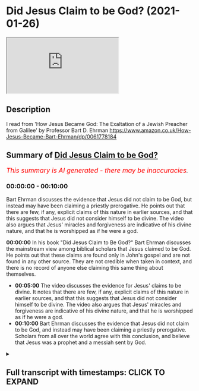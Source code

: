 # Did Jesus Claim to be God? (2021-01-26)

<iframe loading='lazy' src='https://www.youtube.com/embed/TZoC-iPb7uU'></iframe>

## Description

I read from 'How Jesus Became God: The Exaltation of a Jewish Preacher from Galilee'
by Professor Bart D. Ehrman
https://www.amazon.co.uk/How-Jesus-Became-Bart-Ehrman/dp/0061778184

## Summary of [Did Jesus Claim to be God?](https://www.youtube.com/watch?v=TZoC-iPb7uU)


*<span style="color:red; font-size:125%">This summary is AI generated - there may be inaccuracies</span>. [](/)*

### <a onclick="modifyYTiframeseektime('0')">00:00:00</a> - <a onclick="modifyYTiframeseektime('600')">00:10:00</a>

 Bart Ehrman discusses the evidence that Jesus did not claim to be God, but instead may have been claiming a priestly prerogative. He points out that there are few, if any, explicit claims of this nature in earlier sources, and that this suggests that Jesus did not consider himself to be divine. The video also argues that Jesus' miracles and forgiveness are indicative of his divine nature, and that he is worshipped as if he were a god.

**<a onclick="modifyYTiframeseektime('0')">00:00:00</a>** In his book "Did Jesus Claim to Be God?" Bart Ehrman discusses the mainstream view among biblical scholars that Jesus claimed to be God. He points out that these claims are found only in John's gospel and are not found in any other source. They are not credible when taken in context, and there is no record of anyone else claiming this same thing about themselves.
* **<a onclick="modifyYTiframeseektime('300')">00:05:00</a>** The video discusses the evidence for Jesus' claims to be divine. It notes that there are few, if any, explicit claims of this nature in earlier sources, and that this suggests that Jesus did not consider himself to be divine. The video also argues that Jesus' miracles and forgiveness are indicative of his divine nature, and that he is worshipped as if he were a god.
* **<a onclick="modifyYTiframeseektime('600')">00:10:00</a>**  Bart Ehrman discusses the evidence that Jesus did not claim to be God, and instead may have been claiming a priestly prerogative. Scholars from all over the world agree with this conclusion, and believe that Jesus was a prophet and a messiah sent by God.

<details><summary><h2>Full transcript with timestamps: CLICK TO EXPAND</h2></summary>

<a onclick="modifyYTiframeseektime('1')">0:00:01</a> did jesus claim to be god ? this 
is a really important question    
<a onclick="modifyYTiframeseektime('6')">0:00:06</a> and historians have been investigating the life 
of jesus the historical jesus for generations    
<a onclick="modifyYTiframeseektime('11')">0:00:11</a> now , and they've come broadly to consensus
on this question . it really matters to us today    
<a onclick="modifyYTiframeseektime('18')">0:00:18</a> because if he did claim to be god then 
it matters . it matters that we worship    
<a onclick="modifyYTiframeseektime('23')">0:00:23</a> him as our creator as our lord however if 
he didn't claim to be god and he wasn't god    
<a onclick="modifyYTiframeseektime('30')">0:00:30</a> then worshiping him is an act of egregious 
idolatry and indeed orthodox jews will not enter    
<a onclick="modifyYTiframeseektime('36')">0:00:36</a> into a church today because of what they perceive 
to be the idolatry that takes place in the typical    
<a onclick="modifyYTiframeseektime('43')">0:00:43</a> christian church and muslims many muslims will 
not enter into a church for the same reason    
<a onclick="modifyYTiframeseektime('49')">0:00:49</a> so i want to share with you some of the 
mainstream research findings of biblical    
<a onclick="modifyYTiframeseektime('54')">0:00:54</a> scholarship by sharing with you again from the 
work of bart ehrman who is distinguished professor    
<a onclick="modifyYTiframeseektime('61')">0:01:01</a> of religious studies at the university of north 
carolina chapel hill in america he's one of    
<a onclick="modifyYTiframeseektime('66')">0:01:06</a> the world's leading new testament scholars and a 
specialist on the historical jesus . i'm going to be    
<a onclick="modifyYTiframeseektime('72')">0:01:12</a> quoting from this book again how jesus became god 
the exaltation of a jewish preacher from galilee  .  
<a onclick="modifyYTiframeseektime('79')">0:01:19</a> there's a chapter in his book called did jesus 
think he was god and towards the end of this    
<a onclick="modifyYTiframeseektime('86')">0:01:26</a> chapter there's a subheading : did jesus claim 
to be god ? which i want to share with you i    
<a onclick="modifyYTiframeseektime('92')">0:01:32</a> don't necessarily agree with everything he says 
in here but i think he's certainly more or less on    
<a onclick="modifyYTiframeseektime('96')">0:01:36</a> the right path when it comes to jesus . so he writes 
this then in a nutshell is what i think we can say    
<a onclick="modifyYTiframeseektime('104')">0:01:44</a> about the historical jesus and his understanding 
of himself he thought he was a prophet    
<a onclick="modifyYTiframeseektime('110')">0:01:50</a> predicting the end of the current evil age and the 
future king of israel in the age to come but did    
<a onclick="modifyYTiframeseektime('117')">0:01:57</a> he call himself god it is true that jesus claims 
to be divine in the last of our canonical gospels    
<a onclick="modifyYTiframeseektime('125')">0:02:05</a> to be written the gospel of john in that gospel 
jesus does make remarkable claims about himself    
<a onclick="modifyYTiframeseektime('133')">0:02:13</a> in speaking of the father of the jews abraham who 
lived 1800 years earlier jesus tells his opponents    
<a onclick="modifyYTiframeseektime('140')">0:02:20</a> truly i tell you before abraham was i am that's 
john 8 58. this particular phrase " i am " brings    
<a onclick="modifyYTiframeseektime('149')">0:02:29</a> a familiar call to anyone acquainted with the 
hebrew bible in the book of exodus in the story    
<a onclick="modifyYTiframeseektime('154')">0:02:34</a> of the burning bush , moses asked god what his 
name is and god tells him that his name is i am    
<a onclick="modifyYTiframeseektime('163')">0:02:43</a> jesus appears to be claiming not only to have 
existed before abraham but to have been given    
<a onclick="modifyYTiframeseektime('168')">0:02:48</a> the name of god himself his jewish opponents know 
exactly what he is saying they immediately take up    
<a onclick="modifyYTiframeseektime('175')">0:02:55</a> stones to stone him later in the gospel jesus is 
even more explicit again as he proclaims i and the    
<a onclick="modifyYTiframeseektime('183')">0:03:03</a> father are one john 10 30. once again the jewish 
listeners break out the stones still later when    
<a onclick="modifyYTiframeseektime('191')">0:03:11</a> jesus is talking to his disciples at his last 
meal with them his follower philip asked him    
<a onclick="modifyYTiframeseektime('197')">0:03:17</a> to show them who god the father is jesus replies 
the one who has seen me has seen the father 14 9    
<a onclick="modifyYTiframeseektime('207')">0:03:27</a> and again later during the same meal jesus 
prays to god and asks about how god had    
<a onclick="modifyYTiframeseektime('214')">0:03:34</a> sent him and speaks about how god had sent him 
into the world and refers to my glory that you    
<a onclick="modifyYTiframeseektime('221')">0:03:41</a> gave me before the foundation of the world 24. 
jesus is not claiming to be god the father here    
<a onclick="modifyYTiframeseektime('230')">0:03:50</a> obviously since when he's 
praying he is not talking to himself    
<a onclick="modifyYTiframeseektime('235')">0:03:55</a> so he is not saying that he is identical with 
god but he is saying that he is equal with god    
<a onclick="modifyYTiframeseektime('241')">0:04:01</a> and has been that way from before the world 
was created these are amazingly exalted claims    
<a onclick="modifyYTiframeseektime('249')">0:04:09</a> but looked at from a historical perspective they 
simply cannot be ascribed to the historical jesus    
<a onclick="modifyYTiframeseektime('257')">0:04:17</a> they don't pass any of our criteria they are 
not multiply attested in our sources they appear    
<a onclick="modifyYTiframeseektime('264')">0:04:24</a> only in john our latest and most theologically 
orientated gospel they certainly do not pass the    
<a onclick="modifyYTiframeseektime('272')">0:04:32</a> criterion of dissimilarity since they express 
the very view of jesus that the author of the    
<a onclick="modifyYTiframeseektime('277')">0:04:37</a> gospel of john happens to hold and they are not 
at all contextually credible we have no record of    
<a onclick="modifyYTiframeseektime('285')">0:04:45</a> any palestinian jew ever saying any such things 
about himself these divine self claims in john    
<a onclick="modifyYTiframeseektime('294')">0:04:54</a> are part of john's distinctive theology they are 
not part of the historical record of what jesus    
<a onclick="modifyYTiframeseektime('301')">0:05:01</a> actually said and just to leave this for a second 
having read about this subject for some time    
<a onclick="modifyYTiframeseektime('309')">0:05:09</a> i would say virtually all over 99 percent of 
the world scholars do not think that the amazing    
<a onclick="modifyYTiframeseektime('317')">0:05:17</a> claims on the lips of jesus in the gospel of john 
are historical very very very few people just a    
<a onclick="modifyYTiframeseektime('325')">0:05:25</a> handful of people so just to continue , look at the 
matter in a different light as i pointed out we    
<a onclick="modifyYTiframeseektime('332')">0:05:32</a> have numerous earlier sources for the historical 
jesus a few comments in paul including several    
<a onclick="modifyYTiframeseektime('338')">0:05:38</a> quotations from jesus's teaching we have mark q 
this is quell the source shared by matthew and    
<a onclick="modifyYTiframeseektime('345')">0:05:45</a> luke we have M and L that's M is material unique 
to Matthew and L is material unique to Luke Luke's    
<a onclick="modifyYTiframeseektime('353')">0:05:53</a> gospel not to mention the finished gospels 
of matthew and luke . in none    
<a onclick="modifyYTiframeseektime('359')">0:05:59</a> of them do we find exalted claims of this sort if 
jesus went around galilee proclaiming himself to    
<a onclick="modifyYTiframeseektime('367')">0:06:07</a> be a divine being sent from god one who existed 
before the creation of the world he was in fact    
<a onclick="modifyYTiframeseektime('374')">0:06:14</a> equal with god could anything else that he might 
say be so breathtaking and thunderously important    
<a onclick="modifyYTiframeseektime('382')">0:06:22</a> and yet none of these earlier sources says any 
such thing about him did they all of them just    
<a onclick="modifyYTiframeseektime('391')">0:06:31</a> decide not to mention the one thing that was 
most significant about jesus this is a really    
<a onclick="modifyYTiframeseektime('396')">0:06:36</a> good point by the way almost certainly the 
divine self claims in john are not historical    
<a onclick="modifyYTiframeseektime('404')">0:06:44</a> but is it possible that jesus considered himself 
divine in some other sense i have already argued    
<a onclick="modifyYTiframeseektime('411')">0:06:51</a> that he did not consider himself to be the son of 
man and so he did not consider himself to be the    
<a onclick="modifyYTiframeseektime('417')">0:06:57</a> heavenly angelic being who would be the judge of 
all the earth but did he think of himself as the    
<a onclick="modifyYTiframeseektime('423')">0:07:03</a> future king of the kingdom the messiah and we saw 
in the previous chapter that in some passages of    
<a onclick="modifyYTiframeseektime('430')">0:07:10</a> scripture the king is talked about as a divine 
being and not merely a mortal and this is psalm    
<a onclick="modifyYTiframeseektime('437')">0:07:17</a> 45 for example isn't it possible that jesus 
understood himself as divine in that sense    
<a onclick="modifyYTiframeseektime('444')">0:07:24</a> it is of course possible but i think it is 
highly unlikely for the following reason    
<a onclick="modifyYTiframeseektime('450')">0:07:30</a> in the hebrew bible and indeed in the entire 
jewish tradition we do have instances in which    
<a onclick="modifyYTiframeseektime('457')">0:07:37</a> mortals for example a king or moses or enoch 
were considered to be divine beings in some sense    
<a onclick="modifyYTiframeseektime('465')">0:07:45</a> philo of alexandra by the way who was slightly 
earlier than jesus used this kind of language of    
<a onclick="modifyYTiframeseektime('471')">0:07:51</a> moses he called him a god by the way but that 
was always what someone else said about them    
<a onclick="modifyYTiframeseektime('478')">0:07:58</a> it was never what they were recorded as saying 
about themselves so in philo for example moses    
<a onclick="modifyYTiframeseektime('484')">0:08:04</a> is never recorded as saying i am god other 
people may have used that language of them    
<a onclick="modifyYTiframeseektime('488')">0:08:08</a> no one records moses or enoch or a king saying 
i am god not in the jewish tradition this is    
<a onclick="modifyYTiframeseektime('495')">0:08:15</a> quite different from the situation that we 
find in say egypt where the pharaohs claimed    
<a onclick="modifyYTiframeseektime('502')">0:08:22</a> direct divine lineage or with alexander the great 
who accepted cultic veneration always some of the    
<a onclick="modifyYTiframeseektime('510')">0:08:30</a> roman emperors who actively propagated the idea 
that they were gods . this never happens in judaism    
<a onclick="modifyYTiframeseektime('517')">0:08:37</a> that we know of . the idea that a king could be 
divine may have occurred to his followers later    
<a onclick="modifyYTiframeseektime('525')">0:08:45</a> as they began to think more about his eminence 
and significance but we have no known instance    
<a onclick="modifyYTiframeseektime('530')">0:08:50</a> of a living jewish king proclaiming himself to be 
divine could jesus be the exception yes of course    
<a onclick="modifyYTiframeseektime('540')">0:09:00</a> there are always exceptions to everything but to 
think that jesus is the exception in this case    
<a onclick="modifyYTiframeseektime('547')">0:09:07</a> one would need a good deal of persuasive evidence 
and it just doesn't exist the evidence for jesus's    
<a onclick="modifyYTiframeseektime('555')">0:09:15</a> claims to be divine come only from the last of the 
new testament gospels not from any earlier sources  
<a onclick="modifyYTiframeseektime('566')">0:09:26</a> some may argue that there are other reasons 
apart from explicit divine self claims to suspect    
<a onclick="modifyYTiframeseektime('572')">0:09:32</a> that jesus saw himself as divine for example 
he does amazing miracles that surely only a    
<a onclick="modifyYTiframeseektime('578')">0:09:38</a> divine figure could do and he forgives people's 
sins which surely is a prerogative of god alone    
<a onclick="modifyYTiframeseektime('584')">0:09:44</a> and he receives worship as people bow down before 
him which surely indicates that he welcomes divine    
<a onclick="modifyYTiframeseektime('591')">0:09:51</a> honors there are two points to stress about 
such things the first is that all of them are    
<a onclick="modifyYTiframeseektime('600')">0:10:00</a> compatible with human not just divine authority 
in the hebrew bible the prophets elijah and elisha    
<a onclick="modifyYTiframeseektime('608')">0:10:08</a> did fantastic miracles including healing the sick 
and raising the dead through the power of god and    
<a onclick="modifyYTiframeseektime('615')">0:10:15</a> in the new testament so did the apostles peter 
and paul but that did not make any of them divine    
<a onclick="modifyYTiframeseektime('622')">0:10:22</a> when jesus forgives sins he never says i forgive 
you as god might say but your sins are forgiven    
<a onclick="modifyYTiframeseektime('631')">0:10:31</a> which means that god has forgiven the sins 
this prerogative for pronouncing sins forgiven    
<a onclick="modifyYTiframeseektime('637')">0:10:37</a> was otherwise reserved for jewish priests in 
honor of sacrifices that worshipers made at    
<a onclick="modifyYTiframeseektime('643')">0:10:43</a> the jerusalem temple jesus may be claiming a 
priestly prerogative but not a divine one and    
<a onclick="modifyYTiframeseektime('651')">0:10:51</a> kings were worshiped even in the bible matthew 
18 26 by veneration and obesience just as god was    
<a onclick="modifyYTiframeseektime('661')">0:11:01</a> jesus may be accepting the worship 
due to him as the future king    
<a onclick="modifyYTiframeseektime('666')">0:11:06</a> none of these things is in and of itself 
a clear indication that jesus is divine    
<a onclick="modifyYTiframeseektime('675')">0:11:15</a> but even more important these activities may not 
even go back to the historical jesus instead they    
<a onclick="modifyYTiframeseektime('681')">0:11:21</a> may be traditions assigned to jesus by later 
storytellers in order to heighten his eminence    
<a onclick="modifyYTiframeseektime('687')">0:11:27</a> and significance recall one of the main points 
of this chapter many traditions in the gospels do    
<a onclick="modifyYTiframeseektime('693')">0:11:33</a> not derive from the life of the historical jesus 
but represent embellishments made by storytellers    
<a onclick="modifyYTiframeseektime('701')">0:11:41</a> who were trying to convert people by convincing 
them of jesus's superiority and to instruct    
<a onclick="modifyYTiframeseektime('707')">0:11:47</a> those who were converted these traditions of 
jesus's eminence cannot pass the criterion of    
<a onclick="modifyYTiframeseektime('713')">0:11:53</a> dissimilarity and are very likely pious expansions 
of the stories told about him told by people who    
<a onclick="modifyYTiframeseektime('722')">0:12:02</a> after his resurrection did come to understand 
that he was in some sense divine what we can    
<a onclick="modifyYTiframeseektime('730')">0:12:10</a> know with relative certainty about 
jesus is that his public ministry    
<a onclick="modifyYTiframeseektime('735')">0:12:15</a> and proclamation were not focused on his divinity 
in fact they are not about his divinity at all    
<a onclick="modifyYTiframeseektime('742')">0:12:22</a> they were about god and about the kingdom that 
god was going to bring . and i'll just end it there  .  
<a onclick="modifyYTiframeseektime('751')">0:12:31</a> this is totally mainstream scholarship by the way 
the vast majority of biblical scholars throughout    
<a onclick="modifyYTiframeseektime('757')">0:12:37</a> the world would accept this conclusion . some may 
believe jesus is god as a matter of faith but     
<a onclick="modifyYTiframeseektime('763')">0:12:43</a> they would accept nevertheless the the logic of 
the arguments that bart ehrman presents there    
<a onclick="modifyYTiframeseektime('769')">0:12:49</a> i hope this goes some way to informing 
your decision about whether or not we    
<a onclick="modifyYTiframeseektime('772')">0:12:52</a> should worship jesus as god or whether we should 
accept him for what by ermine concludes he was    
<a onclick="modifyYTiframeseektime('778')">0:12:58</a> a prophet and a messiah 
sent by god . until next time  

</details>
